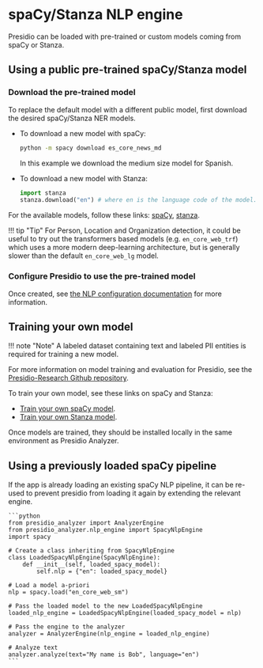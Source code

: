 
# spaCy/Stanza NLP engine

Presidio can be loaded with pre-trained or custom models coming from spaCy or Stanza.

## Using a public pre-trained spaCy/Stanza model

### Download the pre-trained model

To replace the default model with a different public model, first download the desired spaCy/Stanza NER models.

- To download a new model with spaCy:

    ```sh
    python -m spacy download es_core_news_md
    ```

    In this example we download the medium size model for Spanish.

- To download a new model with Stanza:

    <!--pytest-codeblocks:skip-->
    ```python
    import stanza
    stanza.download("en") # where en is the language code of the model.
    ```

For the available models, follow these links: [spaCy](https://spacy.io/usage/models), [stanza](https://stanfordnlp.github.io/stanza/available_models.html#available-ner-models).

!!! tip "Tip"
    For Person, Location and Organization detection, it could be useful to try out the transformers based models (e.g. `en_core_web_trf`) which uses a more modern deep-learning architecture, but is generally slower than the default `en_core_web_lg` model.


### Configure Presidio to use the pre-trained model

Once created, see [the NLP configuration documentation](../customizing_nlp_models.md#Configure-Presidio-to-use-the-new-model) for more information.

## Training your own model

!!! note "Note"
    A labeled dataset containing text and labeled PII entities is required for training a new model.

For more information on model training and evaluation for Presidio, see the [Presidio-Research Github repository](https://github.com/microsoft/presidio-research).

To train your own model, see these links on spaCy and Stanza:

- [Train your own spaCy model](https://spacy.io/usage/training).
- [Train your own Stanza model](https://stanfordnlp.github.io/stanza/training.html).

Once models are trained, they should be installed locally in the same environment as Presidio Analyzer.

## Using a previously loaded spaCy pipeline

If the app is already loading an existing spaCy NLP pipeline, it can be re-used to prevent presidio from loading it again by extending the relevant engine.

    ```python
    from presidio_analyzer import AnalyzerEngine
    from presidio_analyzer.nlp_engine import SpacyNlpEngine
    import spacy

    # Create a class inheriting from SpacyNlpEngine
    class LoadedSpacyNlpEngine(SpacyNlpEngine):
        def __init__(self, loaded_spacy_model):
            self.nlp = {"en": loaded_spacy_model}

    # Load a model a-priori
    nlp = spacy.load("en_core_web_sm")

    # Pass the loaded model to the new LoadedSpacyNlpEngine
    loaded_nlp_engine = LoadedSpacyNlpEngine(loaded_spacy_model = nlp)

    # Pass the engine to the analyzer
    analyzer = AnalyzerEngine(nlp_engine = loaded_nlp_engine)

    # Analyze text
    analyzer.analyze(text="My name is Bob", language="en")
    ```
